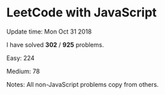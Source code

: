 # LeetCode with JavaScript

Update time: Mon Oct 31 2018

I have solved **302** / **925** problems.

Easy: 224

Medium: 78

Notes: All non-JavaScript problems copy from others.